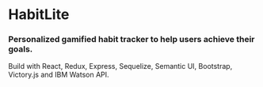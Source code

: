 # HabitLite

### Personalized gamified habit tracker to help users achieve their goals.

Build with React, Redux, Express, Sequelize, Semantic UI, Bootstrap, Victory.js and IBM Watson API.

